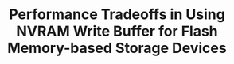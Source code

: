 ---
layout: publication-single
title: Performance Tradeoffs in Using NVRAM Write Buffer for Flash Memory-based Storage Devices
name: IEEE Transactions on Computers, Vol. 58, No. 6
first-author: Sooyong Kang
co-authors: Sungmin Park, Hoyoung Jung, Hyoki Shim, Jaehyuk Cha
during: 2009.06.01
location: 
impactfactor: 
doi: 
note: 
categories: 
 - Flash Memory and Non-Volatile RAM
tag: 
 - International Journal
---